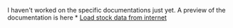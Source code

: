I haven't worked on the specific documentations just yet.
A preview of the documentation is here * [Load stock data from internet](../src/stockTest.py)
